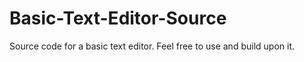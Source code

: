 # Basic-Text-Editor-Source
Source code for a basic text editor. Feel free to use and build upon it.
